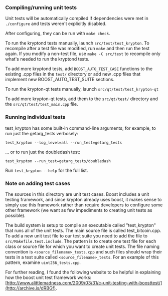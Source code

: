 ### Compiling/running unit tests

Unit tests will be automatically compiled if dependencies were met in `./configure`
and tests weren't explicitly disabled.

After configuring, they can be run with `make check`.

To run the kryptond tests manually, launch `src/test/test_krypton`. To recompile
after a test file was modified, run `make` and then run the test again. If you
modify a non-test file, use `make -C src/test` to recompile only what's needed
to run the kryptond tests.

To add more kryptond tests, add `BOOST_AUTO_TEST_CASE` functions to the existing
.cpp files in the `test/` directory or add new .cpp files that
implement new BOOST_AUTO_TEST_SUITE sections.

To run the krypton-qt tests manually, launch `src/qt/test/test_krypton-qt`

To add more krypton-qt tests, add them to the `src/qt/test/` directory and
the `src/qt/test/test_main.cpp` file.

### Running individual tests

test_krypton has some built-in command-line arguments; for
example, to run just the getarg_tests verbosely:

    test_krypton --log_level=all --run_test=getarg_tests

... or to run just the doubledash test:

    test_krypton --run_test=getarg_tests/doubledash

Run `test_krypton --help` for the full list.

### Note on adding test cases

The sources in this directory are unit test cases.  Boost includes a
unit testing framework, and since krypton already uses boost, it makes
sense to simply use this framework rather than require developers to
configure some other framework (we want as few impediments to creating
unit tests as possible).

The build system is setup to compile an executable called "test_krypton"
that runs all of the unit tests.  The main source file is called
test_bitcoin.cpp. To add a new unit test file to our test suite you need
to add the file to `src/Makefile.test.include`. The pattern is to create
one test file for each class or source file for which you want to create
unit tests.  The file naming convention is `<source_filename>_tests.cpp`
and such files should wrap their tests in a test suite
called `<source_filename>_tests`. For an example of this pattern,
examine `uint256_tests.cpp`.

For further reading, I found the following website to be helpful in
explaining how the boost unit test framework works:
[http://www.alittlemadness.com/2009/03/31/c-unit-testing-with-boosttest/](http://archive.is/dRBGf).

